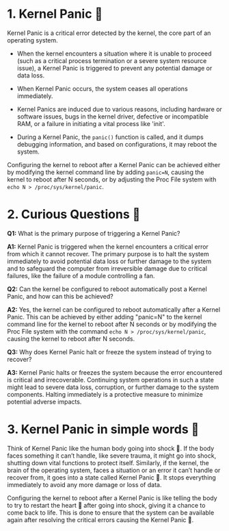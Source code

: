 
# 1. Kernel Panic 📘

Kernel Panic is a critical error detected by the kernel, the core part of an operating system. 
- When the kernel encounters a situation where it is unable to proceed (such as a critical process termination or a severe system resource issue), a Kernel Panic is triggered to prevent any potential damage or data loss. 
- When Kernel Panic occurs, the system ceases all operations immediately.

- Kernel Panics are induced due to various reasons, including hardware or software issues, bugs in the kernel driver, defective or incompatible RAM, or a failure in initiating a vital process like 'init'. 

- During a Kernel Panic, the `panic()` function is called, and it dumps debugging information, and based on configurations, it may reboot the system.

Configuring the kernel to reboot after a Kernel Panic can be achieved either by modifying the kernel command line by adding `panic=N`, causing the kernel to reboot after N seconds, or by adjusting the Proc File system with `echo N > /proc/sys/kernel/panic`.

# 2. Curious Questions 🤔

**Q1:** What is the primary purpose of triggering a Kernel Panic?

**A1:** Kernel Panic is triggered when the kernel encounters a critical error from which it cannot recover. The primary purpose is to halt the system immediately to avoid potential data loss or further damage to the system and to safeguard the computer from irreversible damage due to critical failures, like the failure of a module controlling a fan.

**Q2:** Can the kernel be configured to reboot automatically post a Kernel Panic, and how can this be achieved?

**A2:** Yes, the kernel can be configured to reboot automatically after a Kernel Panic. This can be achieved by either adding "panic=N" to the kernel command line for the kernel to reboot after N seconds or by modifying the Proc File system with the command `echo N > /proc/sys/kernel/panic`, causing the kernel to reboot after N seconds.

**Q3:** Why does Kernel Panic halt or freeze the system instead of trying to recover?

**A3:** Kernel Panic halts or freezes the system because the error encountered is critical and irrecoverable. Continuing system operations in such a state might lead to severe data loss, corruption, or further damage to the system components. Halting immediately is a protective measure to minimize potential adverse impacts.

# 3. Kernel Panic  in simple words 🌟

Think of Kernel Panic like the human body going into shock 🤕. If the body faces something it can’t handle, like severe trauma, it might go into shock, shutting down vital functions to protect itself. Similarly, if the kernel, the brain of the operating system, faces a situation or an error it can’t handle or recover from, it goes into a state called Kernel Panic 🚨. It stops everything immediately to avoid any more damage or loss of data.

Configuring the kernel to reboot after a Kernel Panic is like telling the body to try to restart the heart 💓 after going into shock, giving it a chance to come back to life. This is done to ensure that the system can be available again after resolving the critical errors causing the Kernel Panic 🔄.



